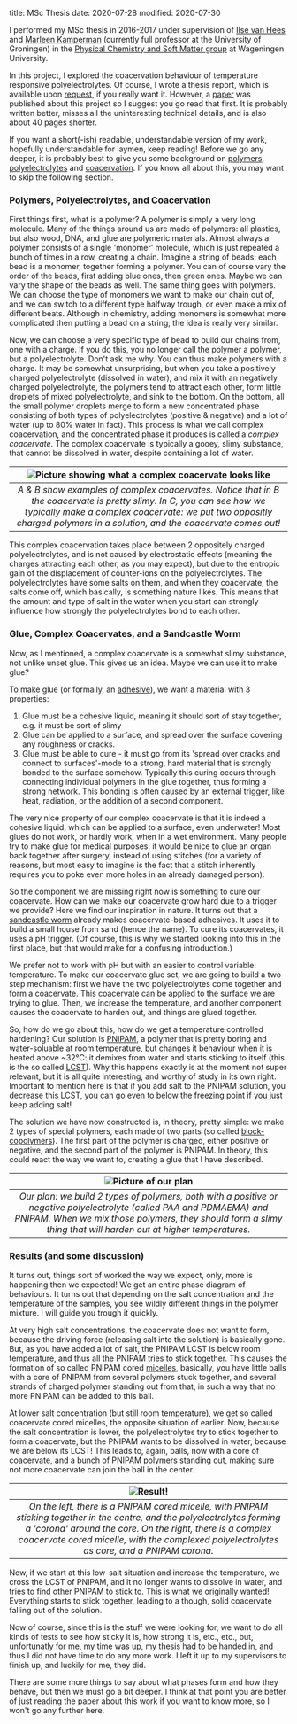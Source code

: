 title: MSc Thesis
date: 2020-07-28
modified: 2020-07-30

I performed my MSc thesis in 2016-2017 under supervision of [Ilse van Hees](https://orcid.org/0000-0001-7261-3699) and [Marleen Kamperman](https://orcid.org/0000-0002-0520-4534) (currently full professor at the University of Groningen) in the [Physical Chemistry and Soft Matter group](https://www.wur.nl/en/Research-Results/Chair-groups/Agrotechnology-and-Food-Sciences/Physical-Chemistry-and-Soft-Matter.htm) at Wageningen University. 

In this project, I explored the coacervation behaviour of temperature responsive polyelectrolytes. Of course, I wrote a thesis report, which is available upon [request]({filename}../contact-me.md), if you really want it. However, a [paper](https://doi.org/10.1039/c9py00250b) was published about this project so I suggest you go read that first. It is probably written better, misses all the uninteresting technical details, and is also about 40 pages shorter.

If you want a short(-ish) readable, understandable version of my work, hopefully understandable for laymen, keep reading! Before we go any deeper, it is probably best to give you some background on [polymers](https://en.wikipedia.org/wiki/Polymer), [polyelectrolytes](https://en.wikipedia.org/wiki/Polyelectrolyte) and [coacervation](https://en.wikipedia.org/wiki/Coacervate). If you know all about this, you may want to skip the following section.

### Polymers, Polyelectrolytes, and Coacervation
First things first, what is a polymer? A polymer is simply a very long molecule. Many of the things around us are made of polymers: all plastics, but also wood, DNA, and glue are polymeric materials. Almost always a polymer consists of a single 'monomer' molecule, which is just repeated a bunch of times in a row, creating a chain. Imagine a string of beads: each bead is a monomer, together forming a polymer. You can of course vary the order of the beads, first adding blue ones, then green ones. Maybe we can vary the shape of the beads as well. The same thing goes with polymers. We can choose the type of monomers we want to make our chain out of, and we can switch to a different type halfway trough, or even make a mix of different beats. Although in chemistry, adding monomers is somewhat more complicated then putting a bead on a string, the idea is really very similar.

Now, we can choose a very specific type of bead to build our chains from, one with a charge. If you do this, you no longer call the polymer a polymer, but a polyelectrolyte. Don't ask me why. You can thus make polymers with a charge. It may be somewhat unsurprising, but when you take a positively charged polyelectrolyte (dissolved in water), and mix it with an negatively charged polyelectrolyte, the polymers tend to attract each other, form little droplets of mixed polyelectrolyte, and sink to the bottom. On the bottom, all the small polymer droplets merge to form a new concentrated phase consisting of both types of polyelectrolytes (positive & negative) and a lot of water (up to 80% water in fact). This process is what we call complex coacervation, and the concentrated phase it produces is called a _complex coacervate_. The complex coacervate is typically a gooey, slimy substance, that cannot be dissolved in water, despite containing a lot of water.

| ![Picture showing what a complex coacervate looks like]({static}/images/complex-coacervates.png "Examples of complex coacervates") | 
|:--:| 
| *A & B show examples of complex coacervates. Notice that in B the coacervate is pretty slimy. In C, you can see how we typically make a complex coacervate: we put two oppositly charged polymers in a solution, and the coacervate comes out!* |

This complex coacervation takes place between 2 oppositely charged polyelectrolytes, and is not caused by electrostatic effects (meaning the charges attracting each other, as you may expect), but due to the entropic gain of the displacement of counter-ions on the polyelectrolytes. The polyelectrolytes have some salts on them, and when they coacervate, the salts come off, which basically, is something nature likes. This means that the amount and type of salt in the water when you start can strongly influence how strongly the polyelectrolytes bond to each other.

### Glue, Complex Coacervates, and a Sandcastle Worm
Now, as I mentioned, a complex coacervate is a somewhat slimy substance, not unlike unset glue. This gives us an idea. Maybe we can use it to make glue? 

To make glue (or formally, an [adhesive](https://en.wikipedia.org/wiki/Adhesive)), we want a material with 3 properties:

 1. Glue must be a cohesive liquid, meaning it should sort of stay together, e.g. it must be sort of slimy
 2. Glue can be applied to a surface, and spread over the surface covering any roughness or cracks.
 3. Glue must be able to cure - it must go from its 'spread over cracks and connect to surfaces'-mode to a strong, hard material that is strongly bonded to the surface somehow. Typically this curing occurs through connecting individual polymers in the glue together, thus forming a strong network. This bonding is often caused by an external trigger, like heat, radiation, or the addition of a second component.

The very nice property of our complex coacervate is that it is indeed a cohesive liquid, which can be applied to a surface, even underwater! Most glues do not work, or hardly work, when in a wet environment. Many people try to make glue for medical purposes: it would be nice to glue an organ back together after surgery, instead of using stitches (for a variety of reasons, but most easy to imagine is the fact that a stitch inherently requires you to poke even more holes in an already damaged person). 

So the component we are missing right now is something to cure our coacervate. How can we make our coacervate grow hard due to a trigger we provide? Here we find our inspiration in nature. It turns out that a [sandcastle worm](https://en.wikipedia.org/wiki/Phragmatopoma_californica) already makes coacervate-based adhesives. It uses it to build a small house from sand (hence the name). To cure its coacervates, it uses a pH trigger. (Of course, this is why we started looking into this in the first place, but that would make for a confusing introduction.)

We prefer not to work with pH but with an easier to control variable: temperature. To make our coacervate glue set, we are going to build a two step mechanism: first we have the two polyelectrolytes come together and form a coacervate. This coacervate can be applied to the surface we are trying to glue. Then, we increase the temperature, and another component causes the coacervate to harden out, and things are glued together.

So, how do we go about this, how do we get a temperature controlled hardening? Our solution is [PNIPAM](https://en.wikipedia.org/wiki/Poly%28N-isopropylacrylamide%29), a polymer that is pretty boring and water-soluable at room temperature, but changes it behaviour when it is heated above ~32°C: it demixes from water and starts sticking to itself (this is the so called [LCST](https://en.wikipedia.org/wiki/Lower_critical_solution_temperature)). Why this happens exactly is at the moment not super relevant, but it is all quite interesting, and worthy of study in its own right. Important to mention here is that if you add salt to the PNIPAM solution, you decrease this LCST, you can go even to below the freezing point if you just keep adding salt!

The solution we have now constructed is, in theory, pretty simple: we make 2 types of special polymers, each made of two parts (so called [block-copolymers](https://en.wikipedia.org/wiki/Copolymer)). The first part of the polymer is charged, either positive or negative, and the second part of the polymer is PNIPAM. In theory, this could react the way we want to, creating a glue that I have described.


| ![Picture of our plan]({static}/images/the_plan_msc-thesis.png "Our master plan") | 
|:--:| 
| *Our plan: we build 2 types of polymers, both with a positive or negative polyelectrolyte (called PAA and PDMAEMA) and PNIPAM. When we mix those polymers, they should form a slimy thing that will harden out at higher temperatures.* |

### Results (and some discussion)
It turns out, things sort of worked the way we expect, only, more is happening then we expected! We get an entire phase diagram of behaviours. It turns out that depending on the salt concentration and the temperature of the samples, you see wildly different things in the polymer mixture. I will guide you trough it quickly.

At very high salt concentrations, the coacervate does not want to form, because the driving force (releasing salt into the solution) is basically gone. But, as you have added a lot of salt, the PNIPAM LCST is below room temperature, and thus all the PNIPAM tries to stick together. This causes the formation of so called PNIPAM cored [micelles](https://en.wikipedia.org/wiki/Micelle), basically, you have little balls with a core of PNIPAM from several polymers stuck together, and several strands of charged polymer standing out from that, in such a way that no more PNIPAM can be added to this ball.

At lower salt concentration (but still room temperature), we get so called coacervate cored micelles, the opposite situation of earlier. Now, because the salt concentration is lower, the polyelectrolytes try to stick together to form a coacervate, but the PNIPAM wants to be dissolved in water, because we are below its LCST! This leads to, again, balls, now with a core of coacervate, and a bunch of PNIPAM polymers standing out, making sure not more coacervate can join the ball in the center.

| ![Result!]({static}/images/formed_stuff.png "A coacervate cored micelle & a PNIPAM cored micelle") | 
|:--:| 
| *On the left, there is a PNIPAM cored micelle, with PNIPAM sticking together in the centre, and the polyelectrolytes forming a 'corona' around the core. On the right, there is a complex coacervate cored micelle, with the complexed polyelectrolytes as core, and a PNIPAM corona.* |

Now, if we start at this low-salt situation and increase the temperature, we cross the LCST of PNIPAM, and it no longer wants to dissolve in water, and tries to find other PNIPAM to stick to. This is what we originally wanted! Everything starts to stick together, leading to a though, solid coacervate falling out of the solution.

Now of course, since this is the stuff we were looking for, we want to do all kinds of tests to see how sticky it is, how strong it is, etc., etc., but, unfortunatly for me, my time was up, my thesis had to be handed in, and thus I did not have time to do any more work. I left it up to my supervisors to finish up, and luckily for me, they did.

There are some more things to say about what phases form and how they behave, but then we must go a bit deeper. I think at that point you are better of just reading the paper about this work if you want to know more, so I won't go any further here.

